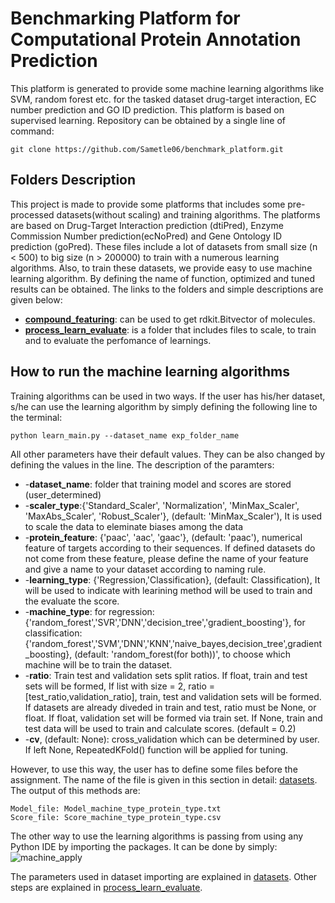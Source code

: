 # Benchmarking Platform for Computational Protein Annotation Prediction

This platform is generated to provide some machine learning algorithms like SVM, random forest etc. for the tasked dataset drug-target interaction, EC number prediction and GO ID prediction. This platform is based on supervised learning. 
Repository can be obtained by a single line of command:
```
git clone https://github.com/Sametle06/benchmark_platform.git
```

## Folders Description

This project is made to provide some platforms that includes some pre-processed datasets(without scaling) and training algorithms. The platforms are based on Drug-Target Interaction prediction (dtiPred), Enzyme Commission Number prediction(ecNoPred) and Gene Ontology ID prediction (goPred). These files include a lot of datasets from small size (n < 500) to big size (n > 200000) to train with a numerous learning algorithms. Also, to train these datasets, we provide easy to use machine learning algorithm. By defining the name of function, optimized and tuned results can be obtained. The links to the folders and simple descriptions are given below:

- **[compound_featuring](compound_featuring)**: can be used to get rdkit.Bitvector of molecules.
- **[process_learn_evaluate](process_learn_evaluate)**: is a folder that includes files to scale, to train and to evaluate the perfomance of learnings.



## How to run the machine learning algorithms 

Training algorithms can be used in two ways. If the user has his/her dataset, s/he can use the learning algorithm by simply defining the following line to the terminal:
```
python learn_main.py --dataset_name exp_folder_name
``` 
All other parameters have their default values. They can be also changed by defining the values in the line. The description of the paramters:

*    -**dataset_name**: folder that training model and scores are stored (user_determined)
*    -**scaler_type**:{'Standard_Scaler', 'Normalization', 'MinMax_Scaler', 'MaxAbs_Scaler', 'Robust_Scaler'}, (default: 'MinMax_Scaler'), It is used to scale the data to eleminate biases among the data
*    -**protein_feature**: {'paac', 'aac', 'gaac'}, (default: 'paac'), numerical feature of targets according to their sequences. If defined datasets do not come from these feature, please define the name of your feature and give a name to your dataset according to naming rule. 
*	 -**learning_type**: {'Regression,'Classification}, (default: Classification), It will be used to indicate with learining method will be used to train and the evaluate the score.
*    -**machine_type**: for regression: {'random_forest','SVR','DNN','decision_tree','gradient_boosting'}, for classification:{'random_forest','SVM','DNN','KNN','naive_bayes,decision_tree',gradient_boosting}, 
   	    (default: 'random_forest(for both))', to choose which machine will be to train the dataset.
*    -**ratio**: Train test and validation sets split ratios. If float, train and test sets will be formed,
            If list with size = 2, ratio = [test_ratio,validation_ratio], train, test and validation sets
            will be formed. If datasets are already diveded in train and test, 
            ratio must be None, or float. If float, validation set will be formed via train set. 
            If None, train and test data will be used to train and calculate scores. (default = 0.2)
*    -**cv**, (default: None): cross_validation which can be determined by user. If left None, RepeatedKFold() function will be applied for tuning.

However, to use this way, the user has to define some files before the assignment. The name of the file is given in this section in detail: [datasets](import_dataset). 
The output of this methods are:
```
Model_file: Model_machine_type_protein_type.txt
Score_file: Score_machine_type_protein_type.csv
```

The other way to use the learning algorithms is passing from using any Python IDE by importing the packages. It can be done by simply:
![machine_apply](https://user-images.githubusercontent.com/37181660/111209461-19ad8180-85dd-11eb-8f3b-149cf6224031.PNG)

The parameters used in dataset importing are explained in [datasets](import_dataset). Other steps are explained in [process_learn_evaluate](process_learn_evaluate).

